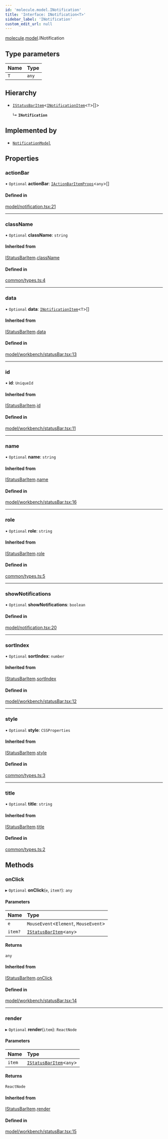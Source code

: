 ```yaml
---
id: 'molecule.model.INotification'
title: 'Interface: INotification<T>'
sidebar_label: 'INotification'
custom_edit_url: null
---
```


[molecule](../namespaces/molecule).[model](../namespaces/molecule.model).INotification

## Type parameters

| Name | Type  |
| :--- | :---- |
| `T`  | `any` |

## Hierarchy

-   [`IStatusBarItem`](molecule.model.IStatusBarItem)<[`INotificationItem`](molecule.model.INotificationItem)<`T`\>[]\>

    ↳ **`INotification`**

## Implemented by

-   [`NotificationModel`](../classes/molecule.model.NotificationModel)

## Properties

### actionBar

• `Optional` **actionBar**: [`IActionBarItemProps`](molecule.component.IActionBarItemProps)<`any`\>[]

#### Defined in

[model/notification.tsx:21](https://github.com/DTStack/molecule/blob/927b7d39/src/model/notification.tsx#L21)

---

### className

• `Optional` **className**: `string`

#### Inherited from

[IStatusBarItem](molecule.model.IStatusBarItem).[className](molecule.model.IStatusBarItem#classname)

#### Defined in

[common/types.ts:4](https://github.com/DTStack/molecule/blob/927b7d39/src/common/types.ts#L4)

---

### data

• `Optional` **data**: [`INotificationItem`](molecule.model.INotificationItem)<`T`\>[]

#### Inherited from

[IStatusBarItem](molecule.model.IStatusBarItem).[data](molecule.model.IStatusBarItem#data)

#### Defined in

[model/workbench/statusBar.tsx:13](https://github.com/DTStack/molecule/blob/927b7d39/src/model/workbench/statusBar.tsx#L13)

---

### id

• **id**: `UniqueId`

#### Inherited from

[IStatusBarItem](molecule.model.IStatusBarItem).[id](molecule.model.IStatusBarItem#id)

#### Defined in

[model/workbench/statusBar.tsx:11](https://github.com/DTStack/molecule/blob/927b7d39/src/model/workbench/statusBar.tsx#L11)

---

### name

• `Optional` **name**: `string`

#### Inherited from

[IStatusBarItem](molecule.model.IStatusBarItem).[name](molecule.model.IStatusBarItem#name)

#### Defined in

[model/workbench/statusBar.tsx:16](https://github.com/DTStack/molecule/blob/927b7d39/src/model/workbench/statusBar.tsx#L16)

---

### role

• `Optional` **role**: `string`

#### Inherited from

[IStatusBarItem](molecule.model.IStatusBarItem).[role](molecule.model.IStatusBarItem#role)

#### Defined in

[common/types.ts:5](https://github.com/DTStack/molecule/blob/927b7d39/src/common/types.ts#L5)

---

### showNotifications

• `Optional` **showNotifications**: `boolean`

#### Defined in

[model/notification.tsx:20](https://github.com/DTStack/molecule/blob/927b7d39/src/model/notification.tsx#L20)

---

### sortIndex

• `Optional` **sortIndex**: `number`

#### Inherited from

[IStatusBarItem](molecule.model.IStatusBarItem).[sortIndex](molecule.model.IStatusBarItem#sortindex)

#### Defined in

[model/workbench/statusBar.tsx:12](https://github.com/DTStack/molecule/blob/927b7d39/src/model/workbench/statusBar.tsx#L12)

---

### style

• `Optional` **style**: `CSSProperties`

#### Inherited from

[IStatusBarItem](molecule.model.IStatusBarItem).[style](molecule.model.IStatusBarItem#style)

#### Defined in

[common/types.ts:3](https://github.com/DTStack/molecule/blob/927b7d39/src/common/types.ts#L3)

---

### title

• `Optional` **title**: `string`

#### Inherited from

[IStatusBarItem](molecule.model.IStatusBarItem).[title](molecule.model.IStatusBarItem#title)

#### Defined in

[common/types.ts:2](https://github.com/DTStack/molecule/blob/927b7d39/src/common/types.ts#L2)

## Methods

### onClick

▸ `Optional` **onClick**(`e`, `item?`): `any`

#### Parameters

| Name    | Type                                                      |
| :------ | :-------------------------------------------------------- |
| `e`     | `MouseEvent`<`Element`, `MouseEvent`\>                    |
| `item?` | [`IStatusBarItem`](molecule.model.IStatusBarItem)<`any`\> |

#### Returns

`any`

#### Inherited from

[IStatusBarItem](molecule.model.IStatusBarItem).[onClick](molecule.model.IStatusBarItem#onclick)

#### Defined in

[model/workbench/statusBar.tsx:14](https://github.com/DTStack/molecule/blob/927b7d39/src/model/workbench/statusBar.tsx#L14)

---

### render

▸ `Optional` **render**(`item`): `ReactNode`

#### Parameters

| Name   | Type                                                      |
| :----- | :-------------------------------------------------------- |
| `item` | [`IStatusBarItem`](molecule.model.IStatusBarItem)<`any`\> |

#### Returns

`ReactNode`

#### Inherited from

[IStatusBarItem](molecule.model.IStatusBarItem).[render](molecule.model.IStatusBarItem#render)

#### Defined in

[model/workbench/statusBar.tsx:15](https://github.com/DTStack/molecule/blob/927b7d39/src/model/workbench/statusBar.tsx#L15)
